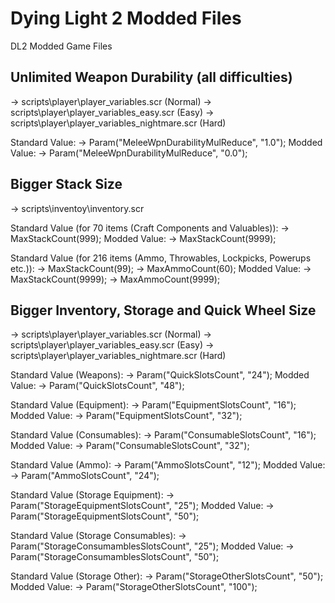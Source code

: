 # Dying Light 2 Modded Files
 DL2 Modded Game Files

## Unlimited Weapon Durability (all difficulties)
-> scripts\player\player_variables.scr (Normal)
-> scripts\player\player_variables_easy.scr (Easy)
-> scripts\player\player_variables_nightmare.scr (Hard)

Standard Value: 
-> Param("MeleeWpnDurabilityMulReduce", "1.0");
Modded Value:
-> Param("MeleeWpnDurabilityMulReduce", "0.0");

## Bigger Stack Size 
-> scripts\inventoy\inventory.scr

Standard Value (for 70 items (Craft Components and Valuables)):
-> MaxStackCount(999);
Modded Value:
-> MaxStackCount(9999);

Standard Value (for 216 items (Ammo, Throwables, Lockpicks, Powerups etc.)):
-> MaxStackCount(99);
-> MaxAmmoCount(60);
Modded Value:
-> MaxStackCount(9999);
-> MaxAmmoCount(9999);

## Bigger Inventory, Storage and Quick Wheel Size
-> scripts\player\player_variables.scr (Normal)
-> scripts\player\player_variables_easy.scr (Easy)
-> scripts\player\player_variables_nightmare.scr (Hard)

Standard Value (Weapons):
-> Param("QuickSlotsCount", "24");
Modded Value:
-> Param("QuickSlotsCount", "48");

Standard Value (Equipment):
-> Param("EquipmentSlotsCount", "16");
Modded Value:
-> Param("EquipmentSlotsCount", "32"); 

Standard Value (Consumables):
-> Param("ConsumableSlotsCount", "16");   
Modded Value:
-> Param("ConsumableSlotsCount", "32");   

Standard Value (Ammo):
-> Param("AmmoSlotsCount", "12");
Modded Value:
-> Param("AmmoSlotsCount", "24");

Standard Value (Storage Equipment):
-> Param("StorageEquipmentSlotsCount", "25");
Modded Value:
-> Param("StorageEquipmentSlotsCount", "50");

Standard Value (Storage Consumables):
-> Param("StorageConsumamblesSlotsCount", "25");
Modded Value:
-> Param("StorageConsumamblesSlotsCount", "50");

Standard Value (Storage Other):
-> Param("StorageOtherSlotsCount", "50");
Modded Value:
-> Param("StorageOtherSlotsCount", "100");